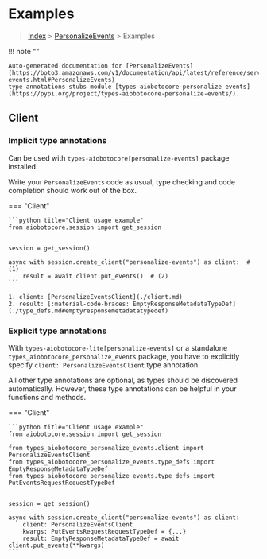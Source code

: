 # Examples

> [Index](../README.md) > [PersonalizeEvents](./README.md) > Examples

!!! note ""

    Auto-generated documentation for [PersonalizeEvents](https://boto3.amazonaws.com/v1/documentation/api/latest/reference/services/personalize-events.html#PersonalizeEvents)
    type annotations stubs module [types-aiobotocore-personalize-events](https://pypi.org/project/types-aiobotocore-personalize-events/).

## Client

### Implicit type annotations

Can be used with `types-aiobotocore[personalize-events]` package installed.

Write your `PersonalizeEvents` code as usual,
type checking and code completion should work out of the box.



=== "Client"

    ```python title="Client usage example"
    from aiobotocore.session import get_session


    session = get_session()

    async with session.create_client("personalize-events") as client:  # (1)
        result = await client.put_events()  # (2)
    ```

    1. client: [PersonalizeEventsClient](./client.md)
    2. result: [:material-code-braces: EmptyResponseMetadataTypeDef](./type_defs.md#emptyresponsemetadatatypedef) 






### Explicit type annotations

With `types-aiobotocore-lite[personalize-events]`
or a standalone `types_aiobotocore_personalize_events` package, you have to explicitly specify
`client: PersonalizeEventsClient` type annotation.

All other type annotations are optional, as types should be discovered automatically.
However, these type annotations can be helpful in your functions and methods.


=== "Client"

    ```python title="Client usage example"
    from aiobotocore.session import get_session

    from types_aiobotocore_personalize_events.client import PersonalizeEventsClient
    from types_aiobotocore_personalize_events.type_defs import EmptyResponseMetadataTypeDef
    from types_aiobotocore_personalize_events.type_defs import PutEventsRequestRequestTypeDef


    session = get_session()

    async with session.create_client("personalize-events") as client:
        client: PersonalizeEventsClient
        kwargs: PutEventsRequestRequestTypeDef = {...}
        result: EmptyResponseMetadataTypeDef = await client.put_events(**kwargs)
    ```





